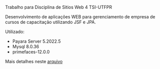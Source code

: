 Trabalho para Disciplina de Sitios Web 4 TSI-UTFPR

Desenvolvimento de aplicações WEB para gerenciamento de empresa de cursos de capacitação utilizando JSF e JPA.

Utilizado:
- Payara Server 5.2022.5 
- Mysql 8.0.36 
- primefaces-12.0.0

Mais detalhes neste [arquivo](P2_2023_2.pdf)
